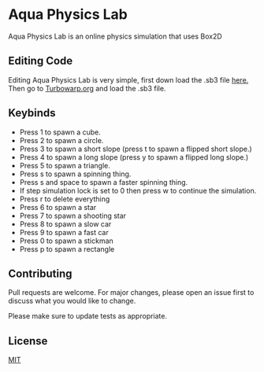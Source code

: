 # Aqua Physics Lab

Aqua Physics Lab is an online physics simulation that uses Box2D

## Editing Code

Editing Aqua Physics Lab is very simple, first down load the .sb3 file [here.](https://github.com/Aqua-Physics/physics-lab-sb3-file)
 Then go to [Turbowarp.org](https://turbowarp.org/) and load the .sb3 file.

## Keybinds
- Press 1 to spawn a cube.
- Press 2 to spawn a circle.
- Press 3 to spawn a short slope (press t to spawn a flipped short slope.)
- Press 4 to spawn a long slope (press y to spawn a flipped long slope.)
- Press 5 to spawn a triangle.
- Press s to spawn a spinning thing.
- Press s and space to spawn a faster spinning thing.
- If step simulation lock is set to 0 then press w to continue the simulation.
- Press r to delete everything
- Press 6 to spawn a star
- Press 7 to spawn a shooting star
- Press 8 to spawn a slow car
- Press 9 to spawn a fast car
- Press 0 to spawn a stickman
- Press p to spawn a rectangle

## Contributing

Pull requests are welcome. For major changes, please open an issue first
to discuss what you would like to change.

Please make sure to update tests as appropriate.

## License

[MIT](https://github.com/Aqua-Physics/aqua-physics.github.io/blob/main/LICENSE)

